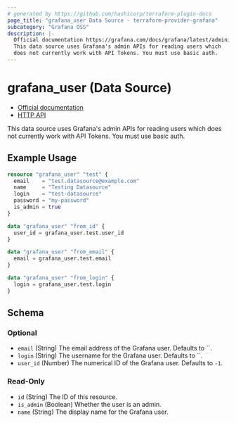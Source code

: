 ```yaml
---
# generated by https://github.com/hashicorp/terraform-plugin-docs
page_title: "grafana_user Data Source - terraform-provider-grafana"
subcategory: "Grafana OSS"
description: |-
  Official documentation https://grafana.com/docs/grafana/latest/administration/manage-users-and-permissions/manage-server-users/HTTP API https://grafana.com/docs/grafana/latest/http_api/user/
  This data source uses Grafana's admin APIs for reading users which
  does not currently work with API Tokens. You must use basic auth.
---
```


# grafana_user (Data Source)

* [Official documentation](https://grafana.com/docs/grafana/latest/administration/manage-users-and-permissions/manage-server-users/)
* [HTTP API](https://grafana.com/docs/grafana/latest/http_api/user/)

This data source uses Grafana's admin APIs for reading users which
does not currently work with API Tokens. You must use basic auth.

## Example Usage

```terraform
resource "grafana_user" "test" {
  email    = "test.datasource@example.com"
  name     = "Testing Datasource"
  login    = "test-datasource"
  password = "my-password"
  is_admin = true
}

data "grafana_user" "from_id" {
  user_id = grafana_user.test.user_id
}

data "grafana_user" "from_email" {
  email = grafana_user.test.email
}

data "grafana_user" "from_login" {
  login = grafana_user.test.login
}
```

<!-- schema generated by tfplugindocs -->
## Schema

### Optional

- `email` (String) The email address of the Grafana user. Defaults to ``.
- `login` (String) The username for the Grafana user. Defaults to ``.
- `user_id` (Number) The numerical ID of the Grafana user. Defaults to `-1`.

### Read-Only

- `id` (String) The ID of this resource.
- `is_admin` (Boolean) Whether the user is an admin.
- `name` (String) The display name for the Grafana user.


